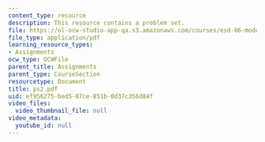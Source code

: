 ```yaml
---
content_type: resource
description: This resource contains a problem set.
file: https://ol-ocw-studio-app-qa.s3.amazonaws.com/courses/esd-86-models-data-and-inference-for-socio-technical-systems-spring-2007/ef956275bed587ce851b0d37c356d84f_ps2.pdf
file_type: application/pdf
learning_resource_types:
- Assignments
ocw_type: OCWFile
parent_title: Assignments
parent_type: CourseSection
resourcetype: Document
title: ps2.pdf
uid: ef956275-bed5-87ce-851b-0d37c356d84f
video_files:
  video_thumbnail_file: null
video_metadata:
  youtube_id: null
---
```

